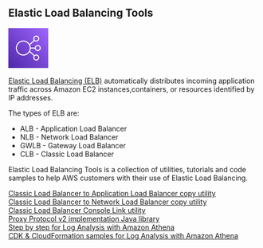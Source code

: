 ## Elastic Load Balancing Tools
 
![ELB](images/ELB.png)

[Elastic Load Balancing (ELB)](https://docs.aws.amazon.com/elasticloadbalancing/latest/userguide/what-is-load-balancing.html) automatically distributes incoming application traffic across Amazon EC2 instances,containers, or resources identified by IP addresses. 

The types of ELB are:

- ALB - Application Load Balancer
- NLB - Network Load Balancer
- GWLB - Gateway Load Balancer
- CLB - Classic Load Balancer

Elastic Load Balancing Tools is a collection of utilities, tutorials and code samples to help AWS customers with their use of Elastic Load Balancing. 


[Classic Load Balancer to Application Load Balancer copy utility](application-load-balancer-copy-utility/) <br />
[Classic Load Balancer to Network Load Balancer copy utility](network-load-balancer-copy-utility/) <br /> 
[Classic Load Balancer Console Link utility](classic-load-balancer-consolelink-utility/) <br /> 
[Proxy Protocol v2 implementation Java library](proprot/) <br /> 
[Step by step for Log Analysis with Amazon Athena](log-analysis-elb/) <br /> 
[CDK & CloudFormation samples for Log Analysis with Amazon Athena](log-analysis-elb-cdk-cf-template/) <br /> 
